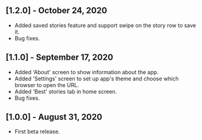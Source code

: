 ## [1.2.0] - October 24, 2020

- Added saved stories feature and support swipe on the story row to save it.
- Bug fixes.

## [1.1.0] - September 17, 2020

- Added 'About' screen to show information about the app.
- Added 'Settings' screen to set up app's theme and choose which browser to open the URL.
- Added 'Best' stories tab in home screen.
- Bug fixes.

## [1.0.0] - August 31, 2020

- First beta release.
